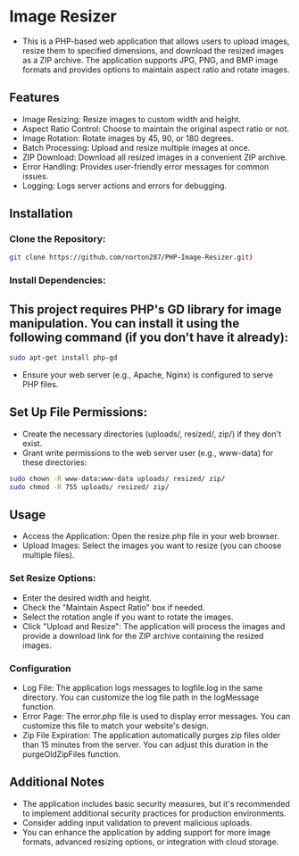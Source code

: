 # Image Resizer
- This is a PHP-based web application that allows users to upload images, resize them to specified dimensions, and download the resized images as a ZIP archive. The application supports JPG, PNG, and BMP image formats and provides options to maintain aspect ratio and rotate images.

## Features
- Image Resizing: Resize images to custom width and height.
- Aspect Ratio Control: Choose to maintain the original aspect ratio or not.
- Image Rotation: Rotate images by 45, 90, or 180 degrees.
- Batch Processing: Upload and resize multiple images at once.
- ZIP Download: Download all resized images in a convenient ZIP archive.
- Error Handling: Provides user-friendly error messages for common issues.
- Logging: Logs server actions and errors for debugging.
## Installation
### Clone the Repository:

```Bash
git clone https://github.com/norton287/PHP-Image-Resizer.git)
```
### Install Dependencies:

## This project requires PHP's GD library for image manipulation. You can install it using the following command (if you don't have it already):
```Bash
sudo apt-get install php-gd
```
- Ensure your web server (e.g., Apache, Nginx) is configured to serve PHP files.
## Set Up File Permissions:
- Create the necessary directories (uploads/, resized/, zip/) if they don't exist.
- Grant write permissions to the web server user (e.g., www-data) for these directories:
```Bash
sudo chown -R www-data:www-data uploads/ resized/ zip/
sudo chmod -R 755 uploads/ resized/ zip/
```
## Usage
- Access the Application: Open the resize.php file in your web browser.
- Upload Images: Select the images you want to resize (you can choose multiple files).
### Set Resize Options:
- Enter the desired width and height.
- Check the "Maintain Aspect Ratio" box if needed.
- Select the rotation angle if you want to rotate the images.
- Click "Upload and Resize": The application will process the images and provide a download link for the ZIP archive containing the resized images.
### Configuration
- Log File: The application logs messages to logfile.log in the same directory. You can customize the log file path in the logMessage function.
- Error Page: The error.php file is used to display error messages. You can customize this file to match your website's design.
- Zip File Expiration: The application automatically purges zip files older than 15 minutes from the server. You can adjust this duration in the purgeOldZipFiles function.
## Additional Notes
- The application includes basic security measures, but it's recommended to implement additional security practices for production environments.
- Consider adding input validation to prevent malicious uploads.
- You can enhance the application by adding support for more image formats, advanced resizing options, or integration with cloud storage.

